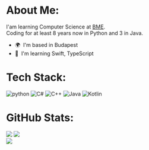 #  About Me:
I'am learning Computer Science at [BME](https://www.bme.hu/?language=en).
<br>Coding for at least 8 years now in Python and 3 in Java.
*   🌍  I'm based in Budapest
*   🧠  I'm learning Swift, TypeScript

#  Tech Stack:
![python](https://img.shields.io/badge/python-4571A1?style=for-the-badge&logo=python&logoColor=white) 
![C#](https://img.shields.io/badge/c%23-3F8424?style=for-the-badge&logo=c-sharp&logoColor=white)
![C++](https://img.shields.io/badge/c++-E1587E?style=for-the-badge&logo=c%2B%2B&logoColor=white) 
![Java](https://img.shields.io/badge/java-A7752F?style=for-the-badge&logo=java&logoColor=white) 
![Kotlin](https://img.shields.io/badge/kotlin-A27DF7?style=for-the-badge&logo=kotlin&logoColor=white)

#  GitHub Stats:
![](http://github-profile-summary-cards.vercel.app/api/cards/profile-details?username=afkfish&theme=dark#gh-dark-mode-only)
![](https://github-readme-stats.vercel.app/api?username=afkfish&show_icons=true&hide_border=true&theme=dark#gh-dark-mode-only)\
![](https://github-readme-stats.vercel.app/api/top-langs/?username=afkfish&langs_count=10&exclude_repo=&hide=jupyter%20notebook,ejs,dockerfile,vim%20script,cmake,makefile,batchfile,emacs%20lisp,css,html&layout=compact&hide_border=true&theme=dark#gh-dark-mode-only)
